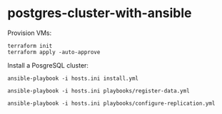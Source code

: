 # postgres-cluster-with-ansible

Provision VMs:
```
terraform init
terraform apply -auto-approve 
```

Install a PosgreSQL cluster:
```
ansible-playbook -i hosts.ini install.yml
```

```
ansible-playbook -i hosts.ini playbooks/register-data.yml
```

```
ansible-playbook -i hosts.ini playbooks/configure-replication.yml
```